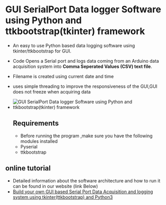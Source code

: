 # GUI SerialPort Data logger Software using Python and ttkbootstrap(tkinter) framework
 
- An easy to use Python based data logging software using tkinter/ttkbootstrap for GUI.
- Code Opens a Serial port and logs data coming from an Arduino data acquisition system into **Comma Seperated Values (CSV) text file**.
- Filename is created using current date and time
- uses simple threading to improve the responsiveness of the GUI,GUI does not freeze when acquiring data

- ![GUI SerialPort Data logger Software using Python and ttkbootstrap(tkinter) framework]()

  ## Requirements
  - Before running the program ,make sure you have the following modules installed
  - Pyserial
  - ttkbootstrap
  
## online tutorial

- Detailed information about the software architecture and how to run it can be found in our website (link Below)
- [Build your own GUI based Serial Port Data Acquisition and logging system using tkinter(ttkbootstrap) and Python3](https://www.xanthium.in/multithreading-serial-port-data-acquisition-to-csv-file-using-producer-consumer-pattern-python)
  
